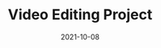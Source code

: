 ---
layout: quote
title: Video Editing Project
date: 2021-10-08
tax_rate: 0
discount: 20
shipping: 190
items:
    - description: testing
      qty: 1
      price: 100

    - description: testing
      qty: 2
      price: 10

    - description: testing
      qty: 2
      price: 10

    - description: testing
      qty: 1
      price: 10

    - description: testing
      qty: 1
      price: 10
      
---            